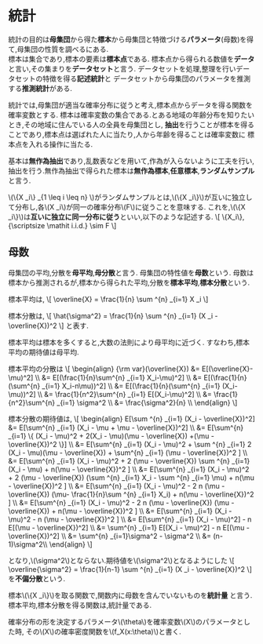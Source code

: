 # 統計
統計の目的は**母集団**から得た**標本**から母集団と特徴づける**パラメータ**(母数)を得て,母集団の性質を調べるにある.  
標本は集合であり,標本の要素は**標本点**である.
標本点から得られる数値を**データ**と言い,その集まりを**データセット**と言う.
データセットを処理,整理を行いデータセットの特徴を得る**記述統計**と
データセットから母集団のパラメータを推測する**推測統計**がある.

統計では,母集団が適当な確率分布に従うと考え,標本点からデータを得る関数を確率変数とする.
標本は確率変数の集合である.とある地域の年齢分布を知りたいとき,その地域に住んでいる人の全員を母集団とし,
**抽出**を行うことが標本を得ることであり,標本点は選ばれた人に当たり,人から年齢を得ることは確率変数に
標本点を入れる操作に当たる.

基本は**無作為抽出**であり,乱数表などを用いて,作為が入らないように工夫を行い,抽出を行う.無作為抽出で得られた標本は**無作為標本**,**任意標本**,**ランダムサンプル**と言う.

\\(\\{X _i\\} _{1 \leq i \leq n} \\)がランダムサンプルとは,\\(\\{X _i\\}\\)が互いに独立して分布し,各\\(X _i\\)が同一の確率分布\\(F\\)に従うことを意味する.
これを,\\(\\{X _i\\}\\)は**互いに独立に同一分布に従う**といい,以下のような記述する.
\\[
	\\{X_i\\}, {\scriptsize \mathit i.i.d.} \sim F
\\]

## 母数
母集団の平均,分散を**母平均**,**母分散**と言う. 母集団の特性値を**母数**という.
母数は標本から推測されるが,標本から得られた平均,分散を**標本平均**,**標本分散**という.

標本平均は,
\\[
	\overline{X} = \frac{1}{n} \sum ^{n} _{i=1} X _i
\\]

標本分散は,
\\[
	\hat{\sigma^2} = \frac{1}{n} \sum ^{n} _{i=1} (X _i - \overline{X})^2
\\]
と表す.

標本平均は標本を多くすると,大数の法則により母平均に近づく.
すなわち,標本平均の期待値は母平均.

標本平均の分散は
\\[
\begin{align}
	{\rm var}(\overline{X}) &= E[(\overline{X}-\mu)^2] \\\\
		&= E[(\frac{1}{n}\sum^{n} _{i=1} X_i-\mu)^2] \\\\
		&= E[(\frac{1}{n}(\sum^{n} _{i=1} X_i-n\mu))^2] \\\\
		&= E[(\frac{1}{n}(\sum^{n} _{i=1} (X_i-\mu))^2] \\\\
		&= \frac{1}{n^2}\sum^{n} _{i=1} E[(X_i-\mu)^2] \\\\
		&= \frac{1}{n^2}\sum^{n} _{i=1} \sigma^2 \\\\
		&= \frac{\sigma^2}{n} \\\\
\end{align}
\\]

標本分散の期待値は,
\\[
\begin{align}
E[\sum ^{n} _{i=1} (X_i - \overline{X})^2] &= E[\sum^{n} _{i=1} (X_i - \mu + \mu - \overline{X})^2] \\\\
&= E[\sum^{n} _{i=1} \\{ (X_i - \mu)^2 + 2(X_i - \mu)(\mu - \overline{X}) +(\mu - \overline{X})^2 \\}] \\\\
&= E[\sum^{n} _{i=1} (X_i - \mu)^2 + \sum ^{n} _{i=1} 2 (X_i - \mu)(\mu - \overline{X}) + \sum^{n} _{i=1} (\mu - \overline{X})^2 ] \\\\
&= E[\sum^{n} _{i=1} (X_i - \mu)^2 + 2 (\mu - \overline{X}) \sum ^{n} _{i=1} (X_i - \mu) + n(\mu - \overline{X})^2 ] \\\\
&= E[\sum^{n} _{i=1} (X_i - \mu)^2 + 2 (\mu - \overline{X}) (\sum ^{n} _{i=1} X_i - \sum ^{n} _{i=1} \mu) + n(\mu - \overline{X})^2 ] \\\\
&= E[\sum^{n} _{i=1} (X_i - \mu)^2 - 2 n (\mu - \overline{X}) (\mu- \frac{1}{n}\sum ^{n} _{i=1} X_i) + n(\mu - \overline{X})^2 ] \\\\
&= E[\sum^{n} _{i=1} (X_i - \mu)^2 - 2 n (\mu - \overline{X}) (\mu -  \overline{X}) + n(\mu - \overline{X})^2 ] \\\\
&= E[\sum^{n} _{i=1} (X_i - \mu)^2 - n (\mu - \overline{X})^2 ] \\\\
&= E[\sum^{n} _{i=1} (X_i - \mu)^2] - n E[(\mu - \overline{X})^2] \\\\
&= \sum^{n} _{i=1} E[(X_i - \mu)^2] - n E[(\mu - \overline{X})^2] \\\\
&= \sum^{n} _{i=1}\sigma^2 - \sigma^2 \\\\
&= (n-1)\sigma^2\\\\
\end{align}
\\]

となり,\\(\sigma^2\\)とならない.期待値を\\(\sigma^2\\)となるようにした
\\[
 \overline{\sigma^2} = \frac{1}{n-1} \sum ^{n} _{i=1} (X _i - \overline{X})^2
\\]
を**不偏分散**という.

標本\\(\\{X _i\\}\\)を取る関数で,関数内に母数を含んでいないものを**統計量**
と言う. 標本平均,標本分散を得る関数は,統計量である.

確率分布の形を決定するパラメータ\\(\theta\\)を確率変数\\(X\\)のパラメータとした時,
その\\(X\\)の確率密度関数を\\(f_X(x:\theta)\\)と書く.

